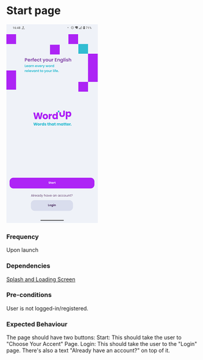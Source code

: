 # Start page

![StartPage](../_media/Onboarding/StartPage.png)

### Frequency

Upon launch

### Dependencies

[Splash and Loading Screen](https://rezat4795.github.io/#/docs/onboarding/SplashAndLoading.md)

### Pre-conditions

User is not logged-in/registered.

### Expected Behaviour

The page should have two buttons:
Start: This should take the user to "Choose Your Accent" Page.
Login: This should take the user to the "Login" page. There's also a text "Already have an account?" on top of it.